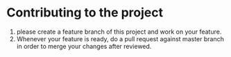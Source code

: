 # Contributing to the project

1. please create a feature branch of this project and work on your feature.
1. Whenever your feature is ready, do a pull request against master branch in order to merge your changes after reviewed.